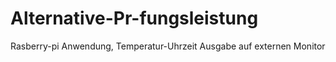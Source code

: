 # Alternative-Pr-fungsleistung
Rasberry-pi Anwendung, Temperatur-Uhrzeit Ausgabe auf externen Monitor
